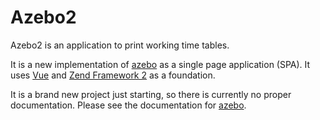 # Azebo2

Azebo2 is an application to print working time tables.

It is a new implementation of
[azebo](https://github.com/emanuel-minetti/azebo) as a single page
application (SPA).
It uses [Vue](https://vuejs.org/) and
[Zend Framework 2](https://framework.zend.com/) as a foundation.

It is a brand new project just starting, so there is currently no proper documentation.
Please see the documentation for
[azebo](https://github.com/emanuel-minetti/azebo).
